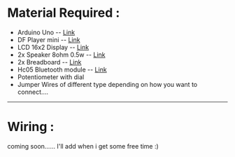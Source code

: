 # Material Required :

- Arduino Uno -- [Link](https://www.amazon.in/roboCraze-Arduino-Development-Board-cable/dp/B07G4C4D8F/ref=sr_1_1?crid=5QPKXXZ7RUAK&dib=eyJ2IjoiMSJ9.gKff2cZc-TTQtoNrhQ-fPcK2IW-l9eXAOGBRKsKm1YQZOhf7MdF-mVYJfT91_T9c4XaOEUM6aUD22uQw0Ix1XrUaS8-VtcDLZTnAaSbbJJ26w6iS6P7W7i9G8c2j9DjEU7ft8fxRKJJ8STPaFzzKrq7qfJD-HaZQHXNP6YKD8zmKMXHAil8lgz4rd-XwoSj5qepVP5df6DnJw0IuoOt4qgEc_IXi0VP5Nm30wPmrS4h5UA6_rI_aYHbhnomGlCIPiGtXT0gROqq9VAn6SjM9aqmC0h4qmiLnLVbTtDFYIRA.e6pAqBuJI5MEdgY1rN1wV8jWvwxtrHKAySDRrYPW89w&dib_tag=se&keywords=arduino+uno&nsdOptOutParam=true&qid=1729833781&sprefix=arduino+uno%2Caps%2C281&sr=8-1)
- DF Player mini -- [Link](https://www.amazon.in/Robotbanao-Com-Player-Module-Support-Arduino/dp/B07FSS7ZTX/ref=sr_1_3?crid=16FEMB5KQ1WB6&dib=eyJ2IjoiMSJ9.dWlN0JDEUQ9IkWoSAtYGEm__f9CuaQekJoUycO5sWvklLCJhWkJeEgi0yMqLFzmk-mFLzXULKApMlL0-js4g6v0pteo-NX0gFQeSFntf7yOOuLwZX8CPYZ7LIR-VRI0U0G4Rf4f3VrEaNKa36FF7XcGORFHJ94xeNyFDmLgZhewQs76OCRdf7nK1-jgdSf0KlrVc8QrJU5QlR2DvB3kyf5J2Vu6hM6hC6IJ9gMfukJQ.TMftsCHude_6ZT_Rz2aWMdCa6SWjLOnkwSOG-cwiCoc&dib_tag=se&keywords=df+player+mini&qid=1729833814&sprefix=df+player+mini%2Caps%2C232&sr=8-3)
- LCD 16x2 Display -- [Link](https://www.amazon.in/Silicon-TechnoLabs-Alphanumeric-Display-JHD162A/dp/B00XT53RI0/ref=sr_1_2_mod_primary_new?crid=8S2K40EJI2FC&dib=eyJ2IjoiMSJ9.whQAN0ReHGsBIallXiIOerpE7oHw0GusUaWt_WIUClY0v05YsD-yNnNiNFktcdEbwFkvOKUuCtRS52aaDivzrZAy3VxPP0GZk1g3TaXDYNdMP2T6-gVKVdTm-sNy_VodTROiR0F3Gj2_Tyw03tW8U3vLPRZ-QvYS69Ctco5_JGG3d3DuNXUoXVrNFwgdumh7vtp3HYkOjbqeZykGEiIWXKGXUkjdQDSlZ_Hch10eTiUnqBK5X7dYLyoHv5sYqS4NKvRYDVGFiBq3cSL-YArqCKyoijRTurtTNeVMs3FJUSQ.PFzl92oWR3eEm5feGb5D2cDTSMvTMt1aobs0QSSOTyI&dib_tag=se&keywords=lcd+display+16x2+for+arduino&qid=1729833865&sbo=RZvfv%2F%2FHxDF%2BO5021pAnSA%3D%3D&sprefix=Lcd+%2Caps%2C241&sr=8-2)
- 2x Speaker 8ohm 0.5w -- [Link](https://www.amazon.in/TECHTONICS-Small-Speaker-Moving-Electric/dp/B0DCP5RN32/ref=sr_1_1?crid=3TO54VFGYB5JP&dib=eyJ2IjoiMSJ9.lWKxdd29JeNRubBLmuvaYUpFgZIkG-FBUwufibNBPQVyDWyGjORWJfey1RSnTPjBdEMc8MpDTziOprLmCmFrzjb5VvVrRBx5L3ruS2Pda_vBHFvq-mkFj3qJT_YeufzRAzFTq7-1zdl45lhcUuzgkjtdVW2_G7Qr7KnpUP3-jn8XH2E_sZxIS0GHABeMJx8zqfOPXWZU6rUHCFAHldw6TGV5AptUUiRWtn5JFTtbXXg.UHlttF89S8ia2Hh7V4u3BXODC3sT5fwvdfT5ARJzao0&dib_tag=se&keywords=speaker+8ohm&qid=1729834103&sprefix=speaker+8oh%2Caps%2C217&sr=8-1)
- 2x Breadboard -- [Link](https://www.amazon.in/Electronic-Spices-Solderless-Breadboard-Prototype/dp/B0BN7X7FFT/ref=sr_1_9?sr=8-9)
- Hc05 Bluetooth module -- [Link](https://www.amazon.in/DIY-Retails-Bluetooth-Transceiver-Outputs/dp/B019OR9YVU/ref=sr_1_4?crid=2PEQTD6JIY3XC&dib=eyJ2IjoiMSJ9.MKjA1DnmBlzUlLBx91Qw0Cukojtsqjq1PjWBhdFirZzlwocz1IJV3DK3fWgp3fiTyY9WiryqGs3-EnKSV9AdQjQ9boAe-zT9VP00dALGRVHJ5yYc4L8opicqDV_b7CRUQZhwuvov0Fg55o5llsvPQ2CnW7hFVnenZvBr8nxDxTb4YjaIzrZNBsznFpAx0SEbjj0dmU_tADh9ybJWtgS3TMnz9KvIpX5ytJFuZwHljHE.IqBcbrKDcMc2QkVRWBQ49EaGOWpltI7w89w-gOpgWho&dib_tag=se&keywords=hc+05+bluetooth+module&qid=1729834309&sprefix=hc%2Caps%2C224&sr=8-4)
- Potentiometer with dial
- Jumper Wires of different type depending on how you want to connect....

---
# Wiring :

coming soon...... I'll add when i get some free time :) 


